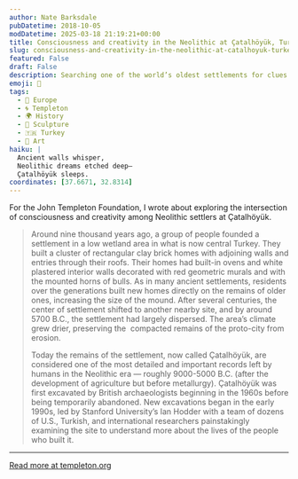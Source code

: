 ```yaml
---
author: Nate Barksdale
pubDatetime: 2018-10-05
modDatetime: 2025-03-18 21:19:21+00:00
title: Consciousness and creativity in the Neolithic at Çatalhöyük, Turkey
slug: consciousness-and-creativity-in-the-neolithic-at-catalhoyuk-turkey
featured: False
draft: False
description: Searching one of the world’s oldest settlements for clues about the development of human cognition
emoji: 🏺
tags:
  - 🍷 Europe
  - 🌀 Templeton
  - 🌍 History
  - 🏺 Sculpture
  - 🇹🇷 Turkey
  - 🎨 Art
haiku: |
  Ancient walls whisper,  
  Neolithic dreams etched deep—  
  Çatalhöyük sleeps.
coordinates: [37.6671, 32.8314]
---
```


For the John Templeton Foundation, I wrote about exploring the intersection of consciousness and creativity among Neolithic settlers at Çatalhöyük.

> Around nine thousand years ago, a group of people founded a settlement in a low wetland area in what is now central Turkey. They built a cluster of rectangular clay brick homes with adjoining walls and entries through their roofs. Their homes had built-in ovens and white plastered interior walls decorated with red geometric murals and with the mounted horns of bulls. As in many ancient settlements, residents over the generations built new homes directly on the remains of older ones, increasing the size of the mound. After several centuries, the center of settlement shifted to another nearby site, and by around 5700 B.C., the settlement had largely dispersed. The area’s climate grew drier, preserving the  compacted remains of the proto-city from erosion.
>
> Today the remains of the settlement, now called Çatalhöyük, are considered one of the most detailed and important records left by humans in the Neolithic era — roughly 9000-5000 B.C. (after the development of agriculture but before metallurgy). Çatalhöyük was first excavated by British archaeologists beginning in the 1960s before being temporarily abandoned. New excavations began in the early 1990s, led by Stanford University’s Ian Hodder with a team of dozens of U.S., Turkish, and international researchers painstakingly examining the site to understand more about the lives of the people who built it.

---

[Read more at templeton.org](https://www.templeton.org/grant/consciousness-and-creativity-in-the-neolithic-at-catalhoyuk-turkey)
